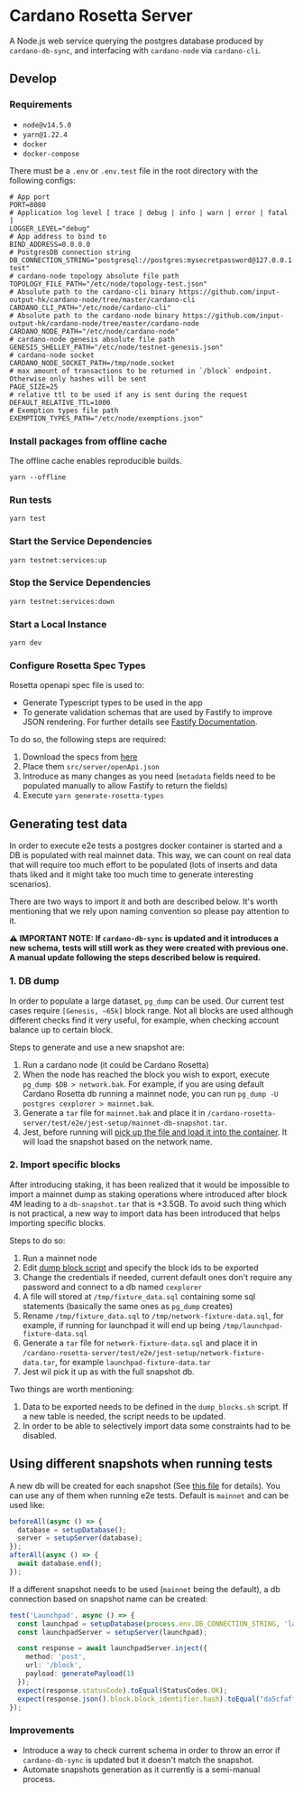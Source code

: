 # Cardano Rosetta Server

A Node.js web service querying the postgres database produced by `cardano-db-sync`, 
and interfacing with `cardano-node` via `cardano-cli`.  

## Develop

### Requirements

- `node@v14.5.0`
- `yarn@1.22.4`
- `docker`
- `docker-compose`

There must be a `.env` or `.env.test` file in the root directory with the following configs:

```
# App port
PORT=8080
# Application log level [ trace | debug | info | warn | error | fatal ]
LOGGER_LEVEL="debug"
# App address to bind to
BIND_ADDRESS=0.0.0.0
# PostgresDB connection string
DB_CONNECTION_STRING="postgresql://postgres:mysecretpassword@127.0.0.1:5432/cardano-test"
# cardano-node topology absolute file path
TOPOLOGY_FILE_PATH="/etc/node/topology-test.json"
# Absolute path to the cardano-cli binary https://github.com/input-output-hk/cardano-node/tree/master/cardano-cli
CARDANO_CLI_PATH="/etc/node/cardano-cli"
# Absolute path to the cardano-node binary https://github.com/input-output-hk/cardano-node/tree/master/cardano-node
CARDANO_NODE_PATH="/etc/node/cardano-node"
# cardano-node genesis absolute file path
GENESIS_SHELLEY_PATH="/etc/node/testnet-genesis.json"
# cardano-node socket
CARDANO_NODE_SOCKET_PATH=/tmp/node.socket
# max amount of transactions to be returned in `/block` endpoint. Otherwise only hashes will be sent
PAGE_SIZE=25
# relative ttl to be used if any is sent during the request
DEFAULT_RELATIVE_TTL=1000
# Exemption types file path
EXEMPTION_TYPES_PATH="/etc/node/exemptions.json"
```

### Install packages from offline cache
The offline cache enables reproducible builds.
```
yarn --offline
```

### Run tests
```
yarn test
```

### Start the Service Dependencies
```
yarn testnet:services:up
```
### Stop the Service Dependencies
```
yarn testnet:services:down
```

### Start a Local Instance

```
yarn dev
```

### Configure Rosetta Spec Types

Rosetta openapi spec file is used to:

- Generate Typescript types to be used in the app
- To generate validation schemas that are used by Fastify to improve JSON rendering. For further details see [Fastify Documentation](https://www.fastify.io/docs/v2.10.x/Validation-and-Serialization/#serialization).

To do so, the following steps are required:

1. Download the specs from [here](https://github.com/coinbase/rosetta-specifications/blob/master/api.json)
2. Place them `src/server/openApi.json`
3. Introduce as many changes as you need (`metadata` fields need to be populated manually to allow Fastify to return the fields)
4. Execute `yarn generate-rosetta-types`

## Generating test data

In order to execute e2e tests a postgres docker container is started and a DB is populated with real mainnet data. This way, we can count on real data that will require too much effort to be populated (lots of inserts and data thats liked and it might take too much time to generate interesting scenarios).

There are two ways to import it and both are described below. It's worth mentioning that we rely upon naming convention so please pay attention to it.

**⚠ IMPORTANT NOTE: If `cardano-db-sync` is updated and it introduces a new schema, tests will still work as they were created with previous one. A manual update following the steps described below is required.**

### 1. DB dump

In order to populate a large dataset, `pg_dump` can be used. Our current test cases require `[Genesis, ~65k]` block range. Not all blocks are used although different checks find it very useful, for example, when checking account balance up to certain block.

Steps to generate and use a new snapshot are:

1. Run a cardano node (it could be Cardano Rosetta)
2. When the node has reached the block you wish to export, execute `pg_dump $DB > network.bak`. For example, if you are using default Cardano Rosetta db running a mainnet node, you can run `pg_dump -U postgres cexplorer > mainnet.bak`.
3. Generate a `tar` file for `mainnet.bak` and place it in `/cardano-rosetta-server/test/e2e/jest-setup/mainnet-db-snapshot.tar`.
4. Jest, before running will [pick up the file and load it into the container](./test/e2e/jest-setup/docker.ts). It will load the snapshot based on the network name.

### 2. Import specific blocks

After introducing staking, it has been realized that it would be impossible to import a mainnet dump as staking operations where introduced after block 4M leading to a `db-snapshot.tar` that is +3.5GB. To avoid such thing which is not practical, a new way to import data has been introduced that helps importing specific blocks. 

Steps to do so:

1. Run a mainnet node
2. Edit [dump block script](./test/e2e/block/dump_blocks.sh) and specify the block ids to be exported
3. Change the credentials if needed, current default ones don't require any password and connect to a db named `cexplorer`
4. A file will stored at `/tmp/fixture_data.sql` containing some sql statements (basically the same ones as `pg_dump` creates)
5. Rename `/tmp/fixture_data.sql` to `/tmp/network-fixture-data.sql`, for example, if running for launchpad it will end up being `/tmp/launchpad-fixture-data.sql`
6. Generate a `tar` file for `network-fixture-data.sql` and place it in `/cardano-rosetta-server/test/e2e/jest-setup/network-fixture-data.tar`, for example `launchpad-fixture-data.tar`
7. Jest wil pick it up as with the full snapshot db.

Two things are worth mentioning:

1. Data to be exported needs to be defined in the `dump_blocks.sh` script. If a new table is needed, the script needs to be updated.
2. In order to be able to selectively import data some constraints had to be disabled.

## Using different snapshots when running tests

A new db will be created for each snapshot (See [this file](./test/e2e/jest-setup/docker.ts) for details). You can use any of them when running e2e tests. Default is `mainnet` and can be used like:

```typescript
beforeAll(async () => {
  database = setupDatabase();
  server = setupServer(database);
});
afterAll(async () => {
  await database.end();
});
```

If a different snapshot needs to be used (`mainnet` being the default), a db connection based on snapshot name can be created:

```typescript
test('Launchpad', async () => {
  const launchpad = setupDatabase(process.env.DB_CONNECTION_STRING, 'launchpad');
  const launchpadServer = setupServer(launchpad);

  const response = await launchpadServer.inject({
    method: 'post',
    url: '/block',
    payload: generatePayload(1)
  });
  expect(response.statusCode).toEqual(StatusCodes.OK);
  expect(response.json().block.block_identifier.hash).toEqual("da5cfaff39fde97c797cf5a6c3657d10b603cea1daa830f9a83b3a5cc62e4e8a");
});
```

### Improvements

- Introduce a way to check current schema in order to throw an error if `cardano-db-sync` is updated but it doesn't match the snapshot.
- Automate snapshots generation as it currently is a semi-manual process.
